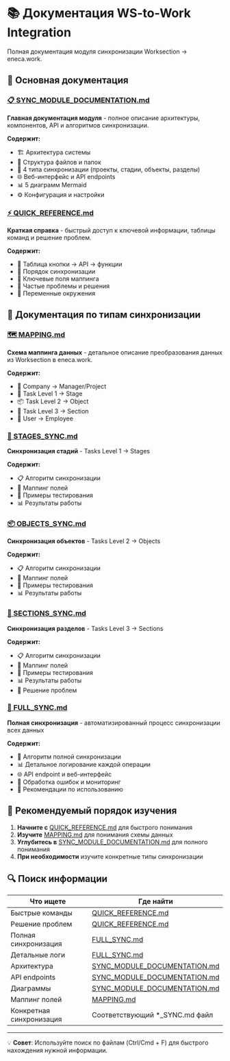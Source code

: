# 📚 Документация WS-to-Work Integration

Полная документация модуля синхронизации Worksection → eneca.work.

## 📖 Основная документация

### [📋 SYNC_MODULE_DOCUMENTATION.md](SYNC_MODULE_DOCUMENTATION.md)
**Главная документация модуля** - полное описание архитектуры, компонентов, API и алгоритмов синхронизации.

**Содержит:**
- 🏗️ Архитектура системы
- 📁 Структура файлов и папок
- 🔄 4 типа синхронизации (проекты, стадии, объекты, разделы)
- 🌐 Веб-интерфейс и API endpoints
- 📊 5 диаграмм Mermaid
- ⚙️ Конфигурация и настройки

### [⚡ QUICK_REFERENCE.md](QUICK_REFERENCE.md)
**Краткая справка** - быстрый доступ к ключевой информации, таблицы команд и решение проблем.

**Содержит:**
- 🔘 Таблица кнопки → API → функции
- 🔄 Порядок синхронизации
- 🔑 Ключевые поля маппинга
- 🚨 Частые проблемы и решения
- 💾 Переменные окружения

## 🔄 Документация по типам синхронизации

### [🗺️ MAPPING.md](MAPPING.md)
**Схема маппинга данных** - детальное описание преобразования данных из Worksection в eneca.work.

**Содержит:**
- 🏢 Company → Manager/Project
- 🎯 Task Level 1 → Stage
- 📦 Task Level 2 → Object
- 📑 Task Level 3 → Section
- 👤 User → Employee

### [🎯 STAGES_SYNC.md](STAGES_SYNC.md)
**Синхронизация стадий** - Tasks Level 1 → Stages

**Содержит:**
- 📋 Алгоритм синхронизации
- 🔄 Маппинг полей
- 🧪 Примеры тестирования
- 📊 Результаты работы

### [📦 OBJECTS_SYNC.md](OBJECTS_SYNC.md)
**Синхронизация объектов** - Tasks Level 2 → Objects

**Содержит:**
- 📋 Алгоритм синхронизации
- 🔄 Маппинг полей
- 🧪 Примеры тестирования
- 📊 Результаты работы

### [📑 SECTIONS_SYNC.md](SECTIONS_SYNC.md)
**Синхронизация разделов** - Tasks Level 3 → Sections

**Содержит:**
- 📋 Алгоритм синхронизации
- 🔄 Маппинг полей
- 🧪 Примеры тестирования
- 📊 Результаты работы
- 🐛 Решение проблем

### [🚀 FULL_SYNC.md](FULL_SYNC.md)
**Полная синхронизация** - автоматизированный процесс синхронизации всех данных

**Содержит:**
- 🔄 Алгоритм полной синхронизации
- 📊 Детальное логирование каждой операции
- 🌐 API endpoint и веб-интерфейс
- 🚨 Обработка ошибок и мониторинг
- 🎯 Рекомендации по использованию

## 🎯 Рекомендуемый порядок изучения

1. **Начните с** [QUICK_REFERENCE.md](QUICK_REFERENCE.md) для быстрого понимания
2. **Изучите** [MAPPING.md](MAPPING.md) для понимания схемы данных
3. **Углубитесь в** [SYNC_MODULE_DOCUMENTATION.md](SYNC_MODULE_DOCUMENTATION.md) для полного понимания
4. **При необходимости** изучите конкретные типы синхронизации

## 🔍 Поиск информации

| Что ищете | Где найти |
|-----------|-----------|
| Быстрые команды | [QUICK_REFERENCE.md](QUICK_REFERENCE.md) |
| Решение проблем | [QUICK_REFERENCE.md](QUICK_REFERENCE.md#-частые-проблемы-и-решения) |
| Полная синхронизация | [FULL_SYNC.md](FULL_SYNC.md) |
| Детальные логи | [FULL_SYNC.md](FULL_SYNC.md#-детальное-логирование) |
| Архитектура | [SYNC_MODULE_DOCUMENTATION.md](SYNC_MODULE_DOCUMENTATION.md#-архитектура-системы) |
| API endpoints | [SYNC_MODULE_DOCUMENTATION.md](SYNC_MODULE_DOCUMENTATION.md#-api-endpoints) |
| Диаграммы | [SYNC_MODULE_DOCUMENTATION.md](SYNC_MODULE_DOCUMENTATION.md#-диаграммы) |
| Маппинг полей | [MAPPING.md](MAPPING.md) |
| Конкретная синхронизация | Соответствующий *_SYNC.md файл |

---

💡 **Совет**: Используйте поиск по файлам (Ctrl/Cmd + F) для быстрого нахождения нужной информации. 